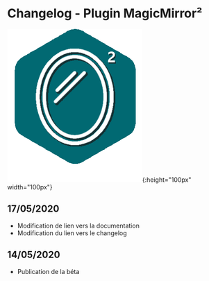 # Changelog - Plugin MagicMirror²

![Icon](magicmirror2_icon.png){:height="100px" width="100px"}

## 17/05/2020

- Modification de lien vers la documentation
- Modification du lien vers le changelog

## 14/05/2020

- Publication de la béta